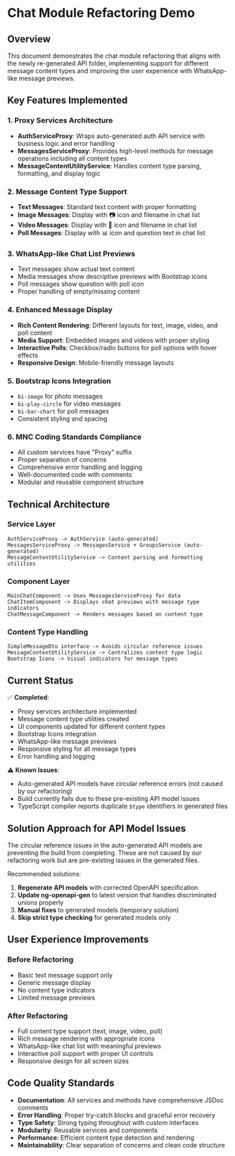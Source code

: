 # Chat Module Refactoring Demo

## Overview

This document demonstrates the chat module refactoring that aligns with the newly re-generated API folder, implementing support for different message content types and improving the user experience with WhatsApp-like message previews.

## Key Features Implemented

### 1. Proxy Services Architecture
- **AuthServiceProxy**: Wraps auto-generated auth API service with business logic and error handling
- **MessagesServiceProxy**: Provides high-level methods for message operations including all content types
- **MessageContentUtilityService**: Handles content type parsing, formatting, and display logic

### 2. Message Content Type Support
- **Text Messages**: Standard text content with proper formatting
- **Image Messages**: Display with 📷 icon and filename in chat list
- **Video Messages**: Display with 🎥 icon and filename in chat list  
- **Poll Messages**: Display with 📊 icon and question text in chat list

### 3. WhatsApp-like Chat List Previews
- Text messages show actual text content
- Media messages show descriptive previews with Bootstrap icons
- Poll messages show question with poll icon
- Proper handling of empty/missing content

### 4. Enhanced Message Display
- **Rich Content Rendering**: Different layouts for text, image, video, and poll content
- **Media Support**: Embedded images and videos with proper styling
- **Interactive Polls**: Checkbox/radio buttons for poll options with hover effects
- **Responsive Design**: Mobile-friendly message layouts

### 5. Bootstrap Icons Integration
- `bi-image` for photo messages
- `bi-play-circle` for video messages
- `bi-bar-chart` for poll messages
- Consistent styling and spacing

### 6. MNC Coding Standards Compliance
- All custom services have "Proxy" suffix
- Proper separation of concerns
- Comprehensive error handling and logging
- Well-documented code with comments
- Modular and reusable component structure

## Technical Architecture

### Service Layer
```
AuthServiceProxy -> AuthService (auto-generated)
MessagesServiceProxy -> MessagesService + GroupsService (auto-generated)
MessageContentUtilityService -> Content parsing and formatting utilities
```

### Component Layer
```
MainChatComponent -> Uses MessagesServiceProxy for data
ChatItemComponent -> Displays chat previews with message type indicators
ChatMessageComponent -> Renders messages based on content type
```

### Content Type Handling
```
SimpleMessageDto interface -> Avoids circular reference issues
MessageContentUtilityService -> Centralizes content type logic
Bootstrap Icons -> Visual indicators for message types
```

## Current Status

✅ **Completed**:
- Proxy services architecture implemented
- Message content type utilities created
- UI components updated for different content types
- Bootstrap Icons integration
- WhatsApp-like message previews
- Responsive styling for all message types
- Error handling and logging

⚠️ **Known Issues**:
- Auto-generated API models have circular reference errors (not caused by our refactoring)
- Build currently fails due to these pre-existing API model issues
- TypeScript compiler reports duplicate `$type` identifiers in generated files

## Solution Approach for API Model Issues

The circular reference issues in the auto-generated API models are preventing the build from completing. These are not caused by our refactoring work but are pre-existing issues in the generated files. 

Recommended solutions:
1. **Regenerate API models** with corrected OpenAPI specification
2. **Update ng-openapi-gen** to latest version that handles discriminated unions properly
3. **Manual fixes** to generated models (temporary solution)
4. **Skip strict type checking** for generated models only

## User Experience Improvements

### Before Refactoring
- Basic text message support only
- Generic message display
- No content type indicators
- Limited message previews

### After Refactoring
- Full content type support (text, image, video, poll)
- Rich message rendering with appropriate icons
- WhatsApp-like chat list with meaningful previews
- Interactive poll support with proper UI controls
- Responsive design for all screen sizes

## Code Quality Standards

- **Documentation**: All services and methods have comprehensive JSDoc comments
- **Error Handling**: Proper try-catch blocks and graceful error recovery
- **Type Safety**: Strong typing throughout with custom interfaces
- **Modularity**: Reusable services and components
- **Performance**: Efficient content type detection and rendering
- **Maintainability**: Clear separation of concerns and clean code structure